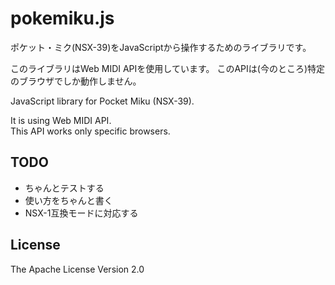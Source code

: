 # pokemiku.js

ポケット・ミク(NSX-39)をJavaScriptから操作するためのライブラリです。

このライブラリはWeb MIDI APIを使用しています。
このAPIは(今のところ)特定のブラウザでしか動作しません。

JavaScript library for Pocket Miku (NSX-39).

It is using Web MIDI API.  
This API works only specific browsers.

## TODO

* ちゃんとテストする
* 使い方をちゃんと書く
* NSX-1互換モードに対応する

## License

The Apache License Version 2.0